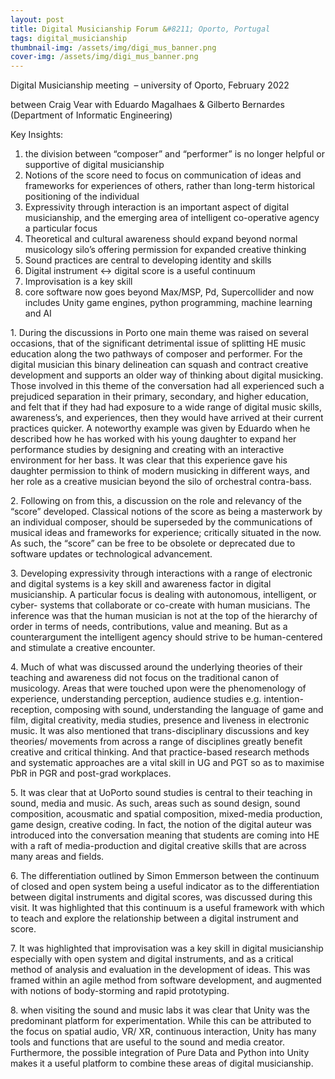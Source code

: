 ```yaml
---
layout: post
title: Digital Musicianship Forum &#8211; Oporto, Portugal
tags: digital_musicianship
thumbnail-img: /assets/img/digi_mus_banner.png
cover-img: /assets/img/digi_mus_banner.png
---
```

<p>Digital Musicianship meeting &nbsp;– university of Oporto, February 2022</p>



<p>between Craig Vear with Eduardo Magalhaes &amp; Gilberto Bernardes (Department of Informatic Engineering)</p>



<p>Key Insights:</p>



<ol type="1"><li>the division between “composer” and “performer” is no longer helpful or supportive of digital musicianship</li><li>Notions of the score need to focus on communication of ideas and frameworks for experiences of others, rather than long-term historical positioning of the individual</li><li>Expressivity through interaction is an important aspect of digital musicianship, and the emerging area of intelligent co-operative agency a particular focus</li><li>Theoretical and cultural awareness should expand beyond normal musicology silo’s offering permission for expanded creative thinking</li><li>Sound practices are central to developing identity and skills</li><li>Digital instrument &lt;-&gt; digital score is a useful continuum</li><li>Improvisation is a key skill</li><li>core software now goes beyond Max/MSP, Pd, Supercollider and now includes Unity game engines, python programming, machine learning and AI</li></ol>



<p>1. During the discussions in Porto one main theme was raised on several occasions, that of the significant detrimental issue of splitting HE music education along the two pathways of composer and performer. For the digital musician this binary delineation can squash and contract creative development and supports an older way of thinking about digital musicking. Those involved in this theme of the conversation had all experienced such a prejudiced separation in their primary, secondary, and higher education, and felt that if they had had exposure to a wide range of digital music skills, awareness’s, and experiences, then they would have arrived at their current practices quicker. A noteworthy example was given by Eduardo when he described how he has worked with his young daughter to expand her performance studies by designing and creating with an interactive environment for her bass. It was clear that this experience gave his daughter permission to think of modern musicking in different ways, and her role as a creative musician beyond the silo of orchestral contra-bass.</p>



<p>2. Following on from this, a discussion on the role and relevancy of the “score” developed. Classical notions of the score as being a masterwork by an individual composer, should be superseded by the communications of musical ideas and frameworks for experience; critically situated in the now. As such, the “score” can be free to be obsolete or deprecated due to software updates or technological advancement.</p>



<p>3. Developing expressivity through interactions with a range of electronic and digital systems is a key skill and awareness factor in digital musicianship. A particular focus is dealing with autonomous, intelligent, or cyber- systems that collaborate or co-create with human musicians. The inference was that the human musician is not at the top of the hierarchy of order in terms of needs, contributions, value and meaning. But as a counterargument the intelligent agency should strive to be human-centered and stimulate a creative encounter.</p>



<p>4. Much of what was discussed around the underlying theories of their teaching and awareness did not focus on the traditional canon of musicology. Areas that were touched upon were the phenomenology of experience, understanding perception, audience studies e.g. intention-reception, composing with sound, understanding the language of game and film, digital creativity, media studies, presence and liveness in electronic music. It was also mentioned that trans-disciplinary discussions and key theories/ movements from across a range of disciplines greatly benefit creative and critical thinking. And that practice-based research methods and systematic approaches are a vital skill in UG and PGT so as to maximise PbR in PGR and post-grad workplaces.</p>



<p>5. It was clear that at UoPorto sound studies is central to their teaching in sound, media and music. As such, areas such as sound design, sound composition, acousmatic and spatial composition, mixed-media production, game design, creative coding. In fact, the notion of the digital auteur was introduced into the conversation meaning that students are coming into HE with a raft of media-production and digital creative skills that are across many areas and fields.</p>



<p>6. The differentiation outlined by Simon Emmerson between the continuum of closed and open system being a useful indicator as to the differentiation between digital instruments and digital scores, was discussed during this visit. It was highlighted that this continuum is a useful framework with which to teach and explore the relationship between a digital instrument and score.</p>



<p>7. It was highlighted that improvisation was a key skill in digital musicianship especially with open system and digital instruments, and as a critical method of analysis and evaluation in the development of ideas. This was framed within an agile method from software development, and augmented with notions of body-storming and rapid prototyping.</p>



<p>8. when visiting the sound and music labs it was clear that Unity was the predominant platform for experimentation. While this can be attributed to the focus on spatial audio, VR/ XR, continuous interaction, Unity has many tools and functions that are useful to the sound and media creator. Furthermore, the possible integration of Pure Data and Python into Unity makes it a useful platform to combine these areas of digital musicianship.</p>
